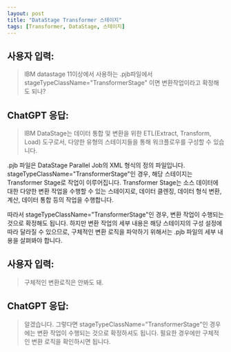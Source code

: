```yaml
---
layout: post
title: "DataStage Transformer 스테이지"
tags: [Transformer, DataStage, 스테이지]
---
```


## 사용자 입력:
> IBM datastage 11이상에서 사용하는 .pjb파일에서  stageTypeClassName="TransformerStage" 이면 변환작업이라고 확정해도 되나?

## ChatGPT 응답:
> IBM DataStage는 데이터 통합 및 변환을 위한 ETL(Extract, Transform, Load) 도구로서, 다양한 유형의 스테이지들을 통해 워크플로우를 구성할 수 있습니다.

.pjb 파일은 DataStage Parallel Job의 XML 형식의 정의 파일입니다. stageTypeClassName="TransformerStage"인 경우, 해당 스테이지는 Transformer Stage로 작업이 이루어집니다. Transformer Stage는 소스 데이터에 대한 다양한 변환 작업을 수행할 수 있는 스테이지로, 데이터 클렌징, 데이터 형식 변환, 계산, 데이터 통합 등의 작업을 수행합니다.

따라서 stageTypeClassName="TransformerStage"인 경우, 변환 작업이 수행되는 것으로 확정해도 됩니다. 하지만 변환 작업의 세부 내용은 해당 스테이지의 구성 설정에 따라 달라질 수 있으므로, 구체적인 변환 로직을 파악하기 위해서는 .pjb 파일의 세부 내용을 살펴봐야 합니다.

## 사용자 입력:
> 구체적인 변환로직은 안봐도 돼. 

## ChatGPT 응답:
> 알겠습니다. 그렇다면 stageTypeClassName="TransformerStage"인 경우에는 변환 작업이 수행되는 것으로 확정하셔도 됩니다. 필요한 경우에만 구체적인 변환 로직을 확인하시면 됩니다.

